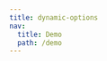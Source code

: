 ```yaml
---
title: dynamic-options
nav:
  title: Demo
  path: /demo
---
```


<code src="../../examples/dynamic-options.tsx"></code>

